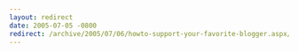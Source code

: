 ```yaml
---
layout: redirect
date: 2005-07-05 -0800
redirect: /archive/2005/07/06/howto-support-your-favorite-blogger.aspx/
---
```

